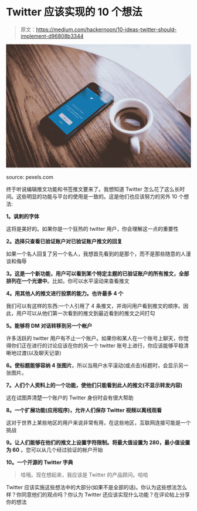 # Twitter 应该实现的 10 个想法

> 原文：<https://medium.com/hackernoon/10-ideas-twitter-should-implement-d96808b3344>

![](img/5a7211a0cc6e2fa4472fd855bebfcced.png)

source: pexels.com

终于听说编辑推文功能和书签推文要来了。我想知道 Twitter 怎么花了这么长时间。这些明显的功能与平台的使用是一致的。这是他们也应该努力的另外 10 个想法:

**1。讽刺的字体**

这将是美好的。如果你是一个狂热的 twitter 用户，你会理解这一点的重要性

**2。选择只查看已验证账户对已验证账户推文的回复**

如果一个名人回复了另一个名人，我想首先看到的是那个，而不是那些随意的人漫谈和侮辱

**3。这是一个新功能，用户可以看到某个特定主题的已验证账户的所有推文，全部排列在一个光谱中**。比如，你可以水平滚动来查看推文

**4。用其他人的推文进行投票的能力。也许最多 4 个**

我们可以有这样的东西:一个人引用了 4 条推文，并询问用户看到推文的顺序。因此，用户可以从他们第一次看到的推文到最近看到的推文之间打勾

**5。能够将 DM 对话转移到另一个帐户**

许多活跃的 twitter 用户有不止一个账户。如果你和某人在一个账号上聊天，你觉得你们正在进行的讨论应该在你的另一个 twitter 账号上进行，你应该能够平稳清晰地过渡(以及聊天记录)

**6。使标题能够容纳 4 张图片**。所以当用户水平滚动(或点击)标题时，会显示另一张图片。

**7。人们个人资料上的一个功能，使他们只能看到此人的推文(不显示转发内容)**

这在试图弄清楚一个账户的 Twitter 身份时会有很大帮助

**8。一个扩展功能(应用程序)，允许人们保存 Twitter 视频以离线观看**

这对于世界上某些地区的用户来说非常有用，在这些地区，互联网连接可能是一个挑战

**9。让人们能够在他们的推文上设置字符限制。将最大值设置为 280，最小值设置为 60** 。您可以从几个经过验证的帐户开始

**10。一个开源的 Twitter 字典**

> 哇哦。现在想起来，我应该是 Twitter 的产品顾问。哈哈

Twitter 应该实施这些想法中的大部分(如果不是全部的话)。你认为这些想法怎么样？你同意他们的观点吗？你认为 Twitter 还应该实现什么功能？在评论帖上分享你的想法
